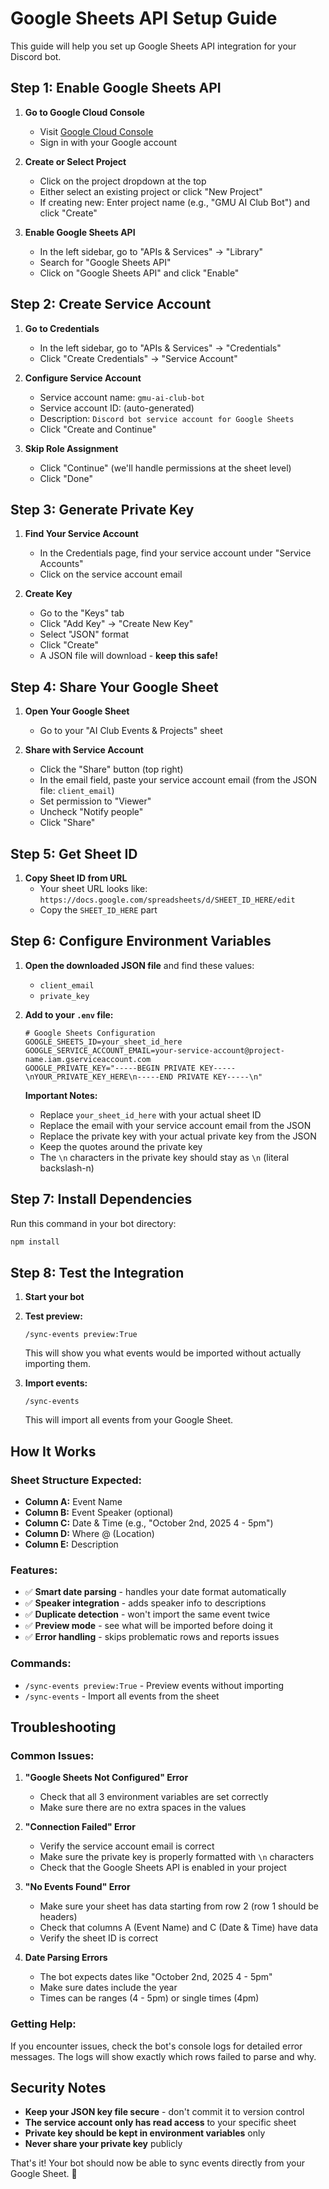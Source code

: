 # Google Sheets API Setup Guide

This guide will help you set up Google Sheets API integration for your Discord bot.

## Step 1: Enable Google Sheets API

1. **Go to Google Cloud Console**
   - Visit [Google Cloud Console](https://console.cloud.google.com/)
   - Sign in with your Google account

2. **Create or Select Project**
   - Click on the project dropdown at the top
   - Either select an existing project or click "New Project"
   - If creating new: Enter project name (e.g., "GMU AI Club Bot") and click "Create"

3. **Enable Google Sheets API**
   - In the left sidebar, go to "APIs & Services" → "Library"
   - Search for "Google Sheets API"
   - Click on "Google Sheets API" and click "Enable"

## Step 2: Create Service Account

1. **Go to Credentials**
   - In the left sidebar, go to "APIs & Services" → "Credentials"
   - Click "Create Credentials" → "Service Account"

2. **Configure Service Account**
   - Service account name: `gmu-ai-club-bot`
   - Service account ID: (auto-generated)
   - Description: `Discord bot service account for Google Sheets`
   - Click "Create and Continue"

3. **Skip Role Assignment**
   - Click "Continue" (we'll handle permissions at the sheet level)
   - Click "Done"

## Step 3: Generate Private Key

1. **Find Your Service Account**
   - In the Credentials page, find your service account under "Service Accounts"
   - Click on the service account email

2. **Create Key**
   - Go to the "Keys" tab
   - Click "Add Key" → "Create New Key"
   - Select "JSON" format
   - Click "Create"
   - A JSON file will download - **keep this safe!**

## Step 4: Share Your Google Sheet

1. **Open Your Google Sheet**
   - Go to your "AI Club Events & Projects" sheet

2. **Share with Service Account**
   - Click the "Share" button (top right)
   - In the email field, paste your service account email (from the JSON file: `client_email`)
   - Set permission to "Viewer"
   - Uncheck "Notify people"
   - Click "Share"

## Step 5: Get Sheet ID

1. **Copy Sheet ID from URL**
   - Your sheet URL looks like: `https://docs.google.com/spreadsheets/d/SHEET_ID_HERE/edit`
   - Copy the `SHEET_ID_HERE` part

## Step 6: Configure Environment Variables

1. **Open the downloaded JSON file** and find these values:
   - `client_email` 
   - `private_key`

2. **Add to your `.env` file:**
   ```env
   # Google Sheets Configuration
   GOOGLE_SHEETS_ID=your_sheet_id_here
   GOOGLE_SERVICE_ACCOUNT_EMAIL=your-service-account@project-name.iam.gserviceaccount.com
   GOOGLE_PRIVATE_KEY="-----BEGIN PRIVATE KEY-----\nYOUR_PRIVATE_KEY_HERE\n-----END PRIVATE KEY-----\n"
   ```

   **Important Notes:**
   - Replace `your_sheet_id_here` with your actual sheet ID
   - Replace the email with your service account email from the JSON
   - Replace the private key with your actual private key from the JSON
   - Keep the quotes around the private key
   - The `\n` characters in the private key should stay as `\n` (literal backslash-n)

## Step 7: Install Dependencies

Run this command in your bot directory:
```bash
npm install
```

## Step 8: Test the Integration

1. **Start your bot**
2. **Test preview:**
   ```
   /sync-events preview:True
   ```
   This will show you what events would be imported without actually importing them.

3. **Import events:**
   ```
   /sync-events
   ```
   This will import all events from your Google Sheet.

## How It Works

### Sheet Structure Expected:
- **Column A:** Event Name
- **Column B:** Event Speaker (optional)
- **Column C:** Date & Time (e.g., "October 2nd, 2025 4 - 5pm")
- **Column D:** Where @ (Location)
- **Column E:** Description

### Features:
- ✅ **Smart date parsing** - handles your date format automatically
- ✅ **Speaker integration** - adds speaker info to descriptions
- ✅ **Duplicate detection** - won't import the same event twice
- ✅ **Preview mode** - see what will be imported before doing it
- ✅ **Error handling** - skips problematic rows and reports issues

### Commands:
- `/sync-events preview:True` - Preview events without importing
- `/sync-events` - Import all events from the sheet

## Troubleshooting

### Common Issues:

1. **"Google Sheets Not Configured" Error**
   - Check that all 3 environment variables are set correctly
   - Make sure there are no extra spaces in the values

2. **"Connection Failed" Error**
   - Verify the service account email is correct
   - Make sure the private key is properly formatted with `\n` characters
   - Check that the Google Sheets API is enabled in your project

3. **"No Events Found" Error**
   - Make sure your sheet has data starting from row 2 (row 1 should be headers)
   - Check that columns A (Event Name) and C (Date & Time) have data
   - Verify the sheet ID is correct

4. **Date Parsing Errors**
   - The bot expects dates like "October 2nd, 2025 4 - 5pm"
   - Make sure dates include the year
   - Times can be ranges (4 - 5pm) or single times (4pm)

### Getting Help:
If you encounter issues, check the bot's console logs for detailed error messages. The logs will show exactly which rows failed to parse and why.

## Security Notes

- **Keep your JSON key file secure** - don't commit it to version control
- **The service account only has read access** to your specific sheet
- **Private key should be kept in environment variables** only
- **Never share your private key** publicly

That's it! Your bot should now be able to sync events directly from your Google Sheet. 🎉
